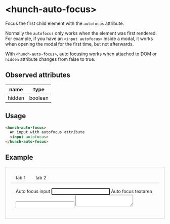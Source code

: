 # &lt;hunch-auto-focus>


Focus the first child element with the `autofocus` attribute.

Normally the `autofocus` only works when the element was first rendered. For example, if you have an `<input autofocus>` inside a modal, it works when opening the modal for the first time, but not afterwards.

With `<hunch-auto-focus>`, auto focusing works when attached to DOM or `hidden` attribute changes from false to true.

## Observed attributes

| name | type |
| --- | --- |
| hidden | boolean |

## Usage

```html
<hunch-auto-focus>
  An input with autofocus attribute
  <input autofocus>
</hunch-auto-focus>
```

## Example

<style>
  .tabs {
    display: flex;
    cursor: pointer;
    border-bottom: 1px solid lightgray;
  }
  .tabs > * {
    padding: 0.5rem 1rem;
  }
  .tabs > *.active {
    color: royalblue;
    border-bottom: 2px solid currentcolor;
  }
  .panels {
    padding: 1rem;
  }
</style>

<hunch-tabs style="display: block; border: 1px solid lightgray; padding: 1rem">
  <div slot="tabs" class="tabs">
    <div>tab 1</div>
    <div>tab 2</div>
  </div>
  <div slot="panels" class="panels">
    <hunch-auto-focus class="panel">
      Auto focus input <input autofocus>
    </hunch-auto-focus>
    <hunch-auto-focus class="panel">
      Auto focus textarea
      <input>
      <textarea class="block" autofocus></textarea>
    </hunch-auto-focus>
  </div>
</hunch-tabs>

<script src="../src/hunch-auto-focus.ts"></script>
<script src="../src/hunch-tabs.ts"></script>
